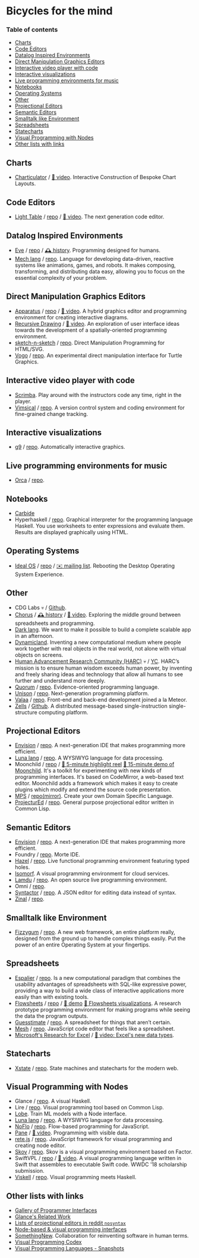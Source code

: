 # Bicycles for the mind

### Table of contents

- [Charts](#charts)
- [Code Editors](#code-editors)
- [Datalog Inspired Environments](#datalog-inspired-environments)
- [Direct Manipulation Graphics Editors](#direct-manipulation-graphics-editors)
- [Interactive video player with code](#interactive-video-player-with-code)
- [Interactive visualizations](#interactive-visualizations)
- [Live programming environments for music](#live-programming-environments-for-music)
- [Notebooks](#notebooks)
- [Operating Systems](#operating-systems)
- [Other](#other)
- [Projectional Editors](#projectional-editors)
- [Semantic Editors](#semantic-editors)
- [Smalltalk like Environment](#smalltalk-like-environment)
- [Spreadsheets](#spreadsheets)
- [Statecharts](#statecharts)
- [Visual Programming with Nodes](#visual-programming-with-nodes)
- [Other lists with links](#other-lists-with-links)


## Charts

- [Charticulator](https://charticulator.com/) / [🎥 video](https://charticulator.azureedge.net/videos/charticulator-supplemental.mp4). Interactive Construction of Bespoke Chart Layouts.

## Code Editors

- [Light Table](http://lighttable.com/) / [repo](https://github.com/LightTable/LightTable) / [🎥 video](https://www.youtube.com/watch?v=52SVAMM3V78). The next generation code editor.


## Datalog Inspired Environments

- [Eve](http://witheve.com/) / [repo](https://github.com/witheve/Eve) / [🕰️ history](https://github.com/pel-daniel/mind-bicyles/blob/master/history.md#eve). Programming designed for humans.
- [Mech lang](http://mech-lang.org/) / [repo](https://github.com/mech-lang/mech). Language for developing data-driven, reactive systems like animations, games, and robots. It makes composing, transforming, and distributing data easy, allowing you to focus on the essential complexity of your problem.


## Direct Manipulation Graphics Editors

- [Apparatus](http://aprt.us/) / [repo](https://github.com/cdglabs/apparatus) / [🎥 video](https://www.youtube.com/watch?v=i3Xack9ufYk). A hybrid graphics editor and programming environment for creating interactive diagrams.
- [Recursive Drawing](http://recursivedrawing.com/) / [🎥 video](https://vimeo.com/41822151). An exploration of user interface ideas towards the development of a spatially-oriented programming environment. 
- [sketch-n-sketch](http://ravichugh.github.io/sketch-n-sketch/) / [repo](https://github.com/ravichugh/sketch-n-sketch). Direct Manipulation Programming for HTML/SVG.
- [Vogo](http://mgrf.de/vogo/) / [repo](https://github.com/rbyte/Vogo). An experimental direct manipulation interface for Turtle Graphics.


## Interactive video player with code

- [Scrimba](https://scrimba.com/). Play around with the instructors code any time, right in the player.
- [Vimsical](https://vimsical.com/) / [repo](https://github.com/vimsical/vimsical). A version control system and coding environment for fine-grained change tracking.


## Interactive visualizations

- [g9](http://omrelli.ug/g9/) / [repo](https://github.com/bijection/g9). Automatically interactive graphics.


## Live programming environments for music

- [Orca](https://wiki.xxiivv.com/#orca) / [repo](https://github.com/hundredrabbits/orca). 


## Notebooks

- [Carbide](https://alpha.trycarbide.com)
- Hyperhaskell / [repo](https://github.com/HeinrichApfelmus/hyper-haskell). Graphical interpreter for the programming language Haskell. You use worksheets to enter expressions and evaluate them. Results are displayed graphically using HTML.


## Operating Systems

- [Ideal OS](https://joshondesign.com/2017/08/18/idealos_essay) / [repo](https://github.com/joshmarinacci/idealos) / [✉️ mailing list](https://groups.google.com/forum/#!forum/idealos-design). Rebooting the Desktop Operating System Experience.


## Other

- CDG Labs 💀 / [Github](https://github.com/cdglabs). 
- [Chorus](http://www.chorus-home.org/) / [🕰️ history](https://github.com/pel-daniel/mind-bicyles/blob/master/history.md#subtextchorus) / [🎥 video](https://vimeo.com/179904952). Exploring the middle ground between spreadsheets and programming.
- [Dark lang](https://darklang.com/). We want to make it possible to build a complete scalable app in an afternoon.
- [Dynamicland](https://dynamicland.org/). Inventing a new computational medium where people work together with real objects in the real world, not alone with virtual objects on screens.
- [Human Advancement Research Community (HARC)](https://harc.ycr.org/) 💀 / [YC](https://blog.ycombinator.com/harc/). HARC’s mission is to ensure human wisdom exceeds human power, by inventing and freely sharing ideas and technology that allow all humans to see further and understand more deeply. 
- [Quorum](https://quorumlanguage.com/) / [repo](https://bitbucket.org/stefika/quorum-language). Evidence-oriented programming language.
- [Unison](http://unisonweb.org/posts/) / [repo](https://github.com/unisonweb/unison). Next-generation programming platform.
- [Valaa](https://valaa.com/) / [repo](https://github.com/valaatech/). Front-end and back-end development joined a la Meteor.
- [Zells](http://zells.org/) / [Github](https://github.com/zells). A distributed message-based single-instruction single-structure computing platform.


## Projectional Editors

- [Envision](http://dimitar-asenov.github.io/Envision/) / [repo](https://github.com/dimitar-asenov/Envision). A next-generation IDE that makes programming more efficient.
- [Luna lang](www.luna-lang.org) / [repo](https://github.com/luna/luna). A WYSIWYG language for data processing.
- Moonchild / [repo](https://github.com/harc/moonchild) / [🎥 5-minute highlight reel](https://vimeo.com/106578509) [🎥 15-minute demo of Moonchild](https://vimeo.com/106498564). It's a toolkit for experimenting with new kinds of programming interfaces. It's based on CodeMirror, a web-based text editor. Moonchild adds a framework which makes it easy to create plugins which modify and extend the source code presentation.
- [MPS](https://www.jetbrains.com/mps/) / [repo(mirror)](https://github.com/JetBrains/MPS). Create your own Domain Specific Language.
- [ProjecturEd](http://projectured.org/) / [repo](https://github.com/projectured/projectured). General purpose projectional editor written in Common Lisp.


## Semantic Editors

- [Envision](http://dimitar-asenov.github.io/Envision/) / [repo](https://github.com/dimitar-asenov/Envision). A next-generation IDE that makes programming more efficient.
- Foundry / [repo](https://github.com/int-index/foundry). Morte IDE.
- [Hazel](http://hazel.org/) / [repo](https://github.com/hazelgrove/hazel). Live functional programming environment featuring typed holes.
- [Isomorf](https://isomorf.io/#!/). A visual programming environment for cloud services.
- [Lamdu](http://www.lamdu.org/) / [repo](https://github.com/lamdu/lamdu). An open source live programming environment.
- Omni / [repo](https://github.com/daniel-kun/omni).
- [Syntactor](https://gregoor.github.io/syntactor) / [repo](https://github.com/Gregoor/syntactor). A JSON editor for editing data instead of syntax.
- [Zinal](https://www.youtube.com/watch?v=9msNAMTMBU0) / [repo](https://gitlab.com/nickcollins/zinal). 


## Smalltalk like Environment

- [Fizzygum](http://fizzygum.org/) / [repo](http://fizzygum.org/). A new web framework, an entire platform really, designed from the ground up to handle complex things easily. Put the power of an entire Operating System at your fingertips.


## Spreadsheets

- [Espalier](https://sdg.csail.mit.edu/projects/espalier) / [repo](https://bitbucket.org/espalier-spreadsheet/espalier). Is a new computational paradigm that combines the usability advantages of spreadsheets with SQL-like expressive power, providing a way to build a wide class of interactive applications more easily than with existing tools.
- [Flowsheets](https://tinyletter.com/Flowsheets/letters/flowsheets-visualizations) / [repo](https://github.com/Glench/Flowsheets-v2) / [🎥 demo](https://www.youtube.com/watch?v=y1Ca5czOY7Q) [🎥 Flowsheets visualizations](https://www.youtube.com/watch?v=V3Zjk_Wljt4). A research prototype programming environment for making programs while seeing the data the program outputs.
- [Guesstimate](https://www.getguesstimate.com/) / [repo](https://github.com/getguesstimate/guesstimate-app/). A spreadsheet for things that aren’t certain.
- [Mesh](http://mesh-spreadsheet.com/) / [repo](https://github.com/chrispsn/mesh/). JavaScript code editor that feels like a spreadsheet.
- [Microsoft's Research for Excel](https://www.microsoft.com/en-us/research/blog/influencing-mainstream-software-applying-programming-language-research-ideas-to-transform-spreadsheets/) / [🎥 video: Excel's new data types](https://www.youtube.com/watch?v=gbImc7A8_Q8).


## Statecharts

- [Xstate](https://xstate.js.org/docs) / [repo](https://github.com/davidkpiano/xstate). State machines and statecharts for the modern web.


## Visual Programming with Nodes

- Glance / [repo](https://github.com/rgleichman/glance). A visual Haskell.
- Lire / [repo](https://github.com/honix/Lire). Visual programming tool based on Common Lisp.
- [Lobe](https://lobe.ai/). Train ML models with a Node interface.
- [Luna lang](www.luna-lang.org) / [repo](https://github.com/luna/luna). A WYSIWYG language for data processing.
- [NoFlo](https://noflojs.org/) / [repo](https://github.com/noflo/noflo). Flow-based programming for JavaScript.
- [Pane](http://joshuahhh.com/projects/pane/) / [🎥 video](https://www.youtube.com/watch?v=fIEcXAHy6bU). Programming with visible data.
- [rete.js](https://rete.js.org) / [repo](https://github.com/retejs/rete). JavaScript framework for visual programming and creating node editor.
- [Skov](http://skov.software/en/) / [repo](https://github.com/nicolas-p/skov). Skov is a visual programming environment based on Factor.
- SwiftVPL / [repo](https://github.com/NathanFlurry/VisualProgrammingLanguage) / [🎥 video](https://www.youtube.com/watch?v=BNWC_OF5Q-Y). A visual programming language written in Swift that assembles to executable Swift code. WWDC '18 scholarship submission.
- [Viskell](https://github.com/viskell/viskell/blob/master/viskell-nlfpday.pdf) / [repo](https://github.com/viskell/viskell). Visual programming meets Haskell.


## Other lists with links

- [Gallery of Programmer Interfaces](https://docs.google.com/presentation/d/1MD-CgzODFWzdpnYXr8bEgysfDmb8PDV6iCAjH5JIvaI)
- [Glance's Related Work](https://github.com/rgleichman/glance/wiki/Related-work)
- [Lists of projectional editors in reddit `nosyntax`](https://www.reddit.com/r/nosyntax/wiki/projects)
- [Node-based & visual programming interfaces](https://www.are.na/francis-tseng/node-based-visual-programming-interfaces)
- [SomethingNew](https://github.com/d-cook/SomethingNew). Collaboration for reinventing software in human terms.
- [Visual Programming Codex](https://github.com/ivanreese/visual-programming-codex)
- [Visual Programming Languages - Snapshots](http://blog.interfacevision.com/design/design-visual-progarmming-languages-snapshots/)
